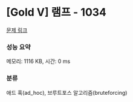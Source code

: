 # [Gold V] 램프 - 1034 

[문제 링크](https://www.acmicpc.net/problem/1034) 

### 성능 요약

메모리: 1116 KB, 시간: 0 ms

### 분류

애드 혹(ad_hoc), 브루트포스 알고리즘(bruteforcing)

